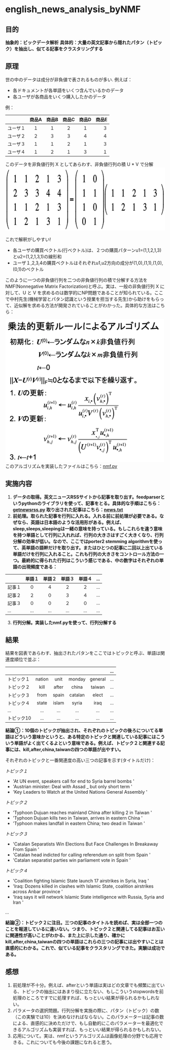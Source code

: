 # english_news_analysis_byNMF

## 目的
**抽象的：ビックデータ解析**
**具体的：大量の英文記事から隠れたパタン（トピック）を抽出し、似てる記事をクラスタリングする**

## 原理
世の中のデータは成分が非負値で表されるものが多い. 例えば：
+ 各ドキュメントが各単語をいくつ含んでいるかのデータ
+ 各ユーザが各商品をいくつ購入したかのデータ

例： 

|  |商品A|商品B|商品C|商品D|商品E|
|--|:--:|:---:|:--:|:--:|---:|
|ユーザ１|１|１|２|１|３|
|ユーザ２|２|３|３|４|４|
|ユーザ３|１|１|２|１|３|
|ユーザ４|１|２|１|３|１|

このデータを非負値行列 X としてあらわす、非負値行列の積 U * V で分解
<img src="https://github.com/luguorenjian/english_news_analysis_byNMF/blob/master/nmf.png" width=600 height=200 />

これで解釈がしやすい! 
+ 各ユーザの購買ベクトル(行ベクトル)は、２つの購買パターンu1=(1,1,2,1,3)とu2=(1,2,1,3,1)の線形和　
+ ユーザ１,2,3,4の購買ベクトルはそれぞれu1,u2方向の成分が(1,0),(1,1),(1,0),(0,1)のベクトル 

このように一つの非負値行列を二つの非負値行列の積で分解する方法をNMF(Nonnegative Matrix Factorization)と呼ぶ。実は、一般の非負値行列 X に対して、U と V を求めるのは数学的にNP問題であることが知られている。ここで中村先生(機械学習とパタン認識という授業を担当する先生)から助けをもらって、近似解を求める方法が開発されていることがわかった。具体的な方法はこちら： 

<img src="https://github.com/luguorenjian/english_news_analysis_byNMF/blob/master/nmf更新ルール.png" width=500 height=450 />
このアルゴリズムを実装したファイルはこちら：<a href="https://github.com/luguorenjian/english_news_analysis_byNMF/blob/master/nmf.py" target="_blank">nmf.py</a>

## 実施内容
1. **データの取得。英文ニュースRSSサイトから記事を取り出す。feedparserというpythonのライブラリを使って、記事をとる。具体的な手順はこちら：
<a href="https://github.com/luguorenjian/english_news_analysis_byNMF/blob/master/getnewsrss.py" target="_blank">getnewsrss.py</a> 取り出された記事はこちら：<a href="https://github.com/luguorenjian/english_news_analysis_byNMF/blob/master/news.txt" target="_blank">news.txt</a>**
2. **前処理。取られた記事を行列に入れる。入れる前に前処理が必要である。なぜなら、英語は日本語のような活用形がある。例えば、sleep,sleeps,sleepingは一緒の意味を持っている。もしこれらを違う意味を持つ単語として行列に入れれば、行列の大きさはすごく大きくなり、行列分解の効率が低い。なので、ここではporter2 stemming algorithmを使って、英単語の語幹だけを取り出す。またはひとつの記事に二回以上出ている単語だけを行列に入れること。これも行列の大きさをコントロール方法の一つ。最終的に得られた行列はこういう感じである、中の数字はそれぞれの単語の出現頻度である：**

|  |単語１|単語２|単語３|単語４|...|
|--|:--:|:---:|:--:|:--:|---:|
|記事１|０|４|２|２|...|
|記事２|２|０|３|４|...|
|記事３|０|０|２|０|...|
|...|...|...|...|...|...|
3. **行列分解。実装したnmf.pyを使って、行列分解する**
## 結果
結果を図表であらわす、抽出されたパタンをここではトピックと呼ぶ、単語は関連度順位で並ぶ：

|  | | | | |...|
|--|:--:|:---:|:--:|:--:|---:|
|トピック１|nation|unit|monday|general|...|
|トピック２|kill|after|china|taiwan|...|
|トピック３|from|spain|catalan|elect|...|
|トピック４|state|islam|syria|iraq|...|
|...|...|...|...|...|...|
|トピック10|...|...|...|...|...|

**結論①：10個のトピックが抽出され、それぞれのトピックの後ろについてる単語はどういう意味かというと、ある特定のトピックと関連している記事にはこういう単語がよく出てくるよという意味である。例えば、トピック２と関連する記事には、kill,after,china,taiwanの四つの単語が出やすい。**

それぞれのトピックと一番関連度の高い三つの記事を示す(タイトルだけ)：

_トピック１_
- 'At UN event, speakers call for end to Syria barrel bombs '
- 'Austrian minister: Deal with Assad _ but only short term '
- 'Key Leaders to Watch at the United Nations General Assembly '

_トピック２_
- 'Typhoon Dujuan reaches mainland China after killing 2 in Taiwan '
- 'Typhoon Dujuan kills two in Taiwan, arrives in eastern China '
- 'Typhoon makes landfall in eastern China; two dead in Taiwan '

_トピック３_
- 'Catalan Separatists Win Elections But Face Challenges In Breakaway From Spain '
- 'Catalan head indicted for calling referendum on split from Spain '
- 'Catalan separatist parties win parliament vote in Spain '

_トピック４_
- 'Coalition fighting Islamic State launch 17 airstrikes in Syria, Iraq '
- 'Iraq: Dozens killed in clashes with Islamic State, coalition airstrikes across Anbar province '
- 'Iraq says it will network Islamic State intelligence with Russia, Syria and Iran '

_..._

**結論②：トピック２に注目。三つの記事のタイトルを読めば、実は全部一つのことを報道しているに違いない。つまり、トピック２と関連してる記事はお互いに関連性が高いことがわかる、また上に示した通り、確かにkill,after,china,taiwanの四つの単語はこれらの三つの記事には出やすいことは直感的にわかる。これで、似ている記事をクラスタリングできた。実験は成功である。**

## 感想
1. 前処理が不十分。例えば、afterという単語は実はどの文章でも頻繁に出ている、トピックの抽出にはあまり役に立たない、もしこういうstopwordsを前処理のところですでに処理すれば、もっといい結果が得られるかもしれない。
2. パラメータの選択問題。行列分解を実施の際に、パタン（トピック）の数（この実験では10）を決めなければならない。このパラメーターは記事の数による、直感的に決めただけで、もし自動的にこのパラメーターを最適化できるアルゴリズムも実装すれば、もっといい結果が得られるかもしれない。
3. 応用について。実は、nmfというアルゴリズムは画像処理の分野でも応用できる。これについても今後の課題になれると思う。




